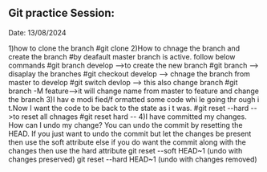 Git practice Session:
--------------------
Date: 13/08/2024

1)how to clone the branch
  #git clone <repo url of git>
2)How to chnage the branch and create the branch
  #by deafault master branch is active. follow below commands 
  #git branch develop -->to create the new branch
  #git branch --> disaplay the branches
  #git checkout develop --> chnage the branch from master to develop
  #git switch devlop --> this also change branch
  #git branch -M feature-->it will change name from master to feature and change the branch 
3)I  hav e modi fied/f ormatted some code whi le going  thr ough  i t.Now  I  want  the code  to be back  to  the state as  i t was.
  #git reset --hard  -->to reset all chnages 
  #git reset hard --<file-path>
4)I have committed my changes. How can I undo my change?
  You can undo the commit by resetting the HEAD. If you just want to undo the commit but let the
changes be present then use the soft attribute else if you do want the commit along with the
changes then use the hard attribute
git reset --soft HEAD~1 (undo with changes preserved)
git reset --hard HEAD~1 (undo with changes removed)

